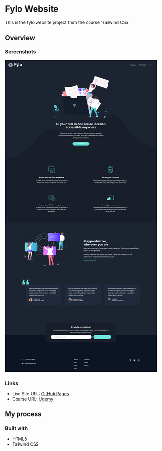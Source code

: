 # Fylo Website

This is the fylo website project from the course 'Tailwind CSS'

## Overview

### Screenshots

![](/screenshots/screenshot1.png)

### Links

- Live Site URL: [GitHub Pages](https://aref-akminasi.github.io/fylo-website)
- Course URL: [Udemy](https://www.udemy.com/course/tailwind-from-scratch/)

## My process

### Built with

- HTML5
- Tailwind CSS
